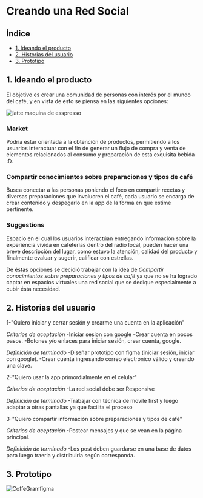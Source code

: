 # Creando una Red Social

## Índice

- [1. Ideando el producto](#1-ideando-el-producto)
- [2. Historias del usuario](#2-historias-del-usuario)
- [3. Prototipo](#3-prototipo)

## 1. Ideando el producto

El objetivo es crear una comunidad de personas con interés por el mundo del café, y en vista de esto se piensa en las siguientes opciones:

![latte maquina de esspresso](https://user-images.githubusercontent.com/106929329/186951130-41520cd7-704a-48a0-ad5f-8c0a282c2d7e.jpeg)

### Market
Podría estar orientada a la obtención de productos, permitiendo a los usuarios interactuar con el fin de generar un flujo de compra y venta de elementos relacionados al consumo y preparación de esta exquisita bebida :D.
### Compartir conocimientos sobre preparaciones y tipos de café
Busca conectar a las personas poniendo el foco en compartir recetas y diversas preparaciones que involucren el café, cada usuario se encarga de crear contenido y despegarlo en la app de la forma en que estime pertinente.
### Suggestions
Espacio en el cual los usuarios interactúan entregando información sobre la experiencia vivida en cafeterías dentro del radio local, pueden hacer una breve descripción del lugar, como estuvo la atención, calidad del producto y finalmente evaluar y sugerir, calificar con estrellas.

De éstas opciones se decidió trabajar con la idea de *Compartir conocimientos sobre preparaciones y tipos de café* ya que no se ha logrado captar en espacios virtuales una red social que se dedique especialmente a cubir ésta necesidad. 

## 2. Historias del usuario

1-"Quiero iniciar y cerrar sesión y crearme una cuenta en la aplicación"

*Criterios de aceptación*
-Iniciar sesion con google 
-Crear cuenta en pocos pasos.
-Botones y/o enlaces para iniciar sesión, crear cuenta, google.

*Definición de terminado*
-Diseñar prototipo con figma (iniciar sesión, iniciar con google). 
-Crear cuenta ingresando correo electrónico válido y creando una clave.

2-"Quiero usar la app primordialmente en el celular"

*Criterios de aceptación*
-La red social debe ser Responsive

*Definición de terminado*
-Trabajar con técnica de movile first y luego adaptar a otras pantallas ya que facilita el proceso

3-"Quiero compartir información sobre preparaciones y tipos de café"

*Criterios de aceptación*
-Postear mensajes y que se vean en la página principal.

*Definición de terminado*
-Los post deben guardarse en una base de datos para luego traerla y distribuirla según corresponda.

## 3. Prototipo

![CoffeGramfigma](https://user-images.githubusercontent.com/106929329/188193599-c876476e-dec9-45d3-856c-c0d2e1f9199f.png)










